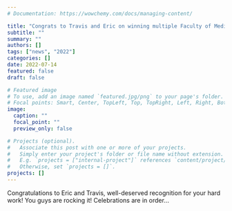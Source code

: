 ```yaml
---
# Documentation: https://wowchemy.com/docs/managing-content/

title: "Congrats to Travis and Eric on winning multiple Faculty of Medicine OSOTF awards"
subtitle: ""
summary: ""
authors: []
tags: ["news", "2022"]
categories: []
date: 2022-07-14
featured: false
draft: false

# Featured image
# To use, add an image named `featured.jpg/png` to your page's folder.
# Focal points: Smart, Center, TopLeft, Top, TopRight, Left, Right, BottomLeft, Bottom, BottomRight.
image:
  caption: ""
  focal_point: ""
  preview_only: false

# Projects (optional).
#   Associate this post with one or more of your projects.
#   Simply enter your project's folder or file name without extension.
#   E.g. `projects = ["internal-project"]` references `content/project/deep-learning/index.md`.
#   Otherwise, set `projects = []`.
projects: []
---
```


Congratulations to Eric and Travis, well-deserved recognition for your hard work! You guys are rocking it! Celebrations are in order...